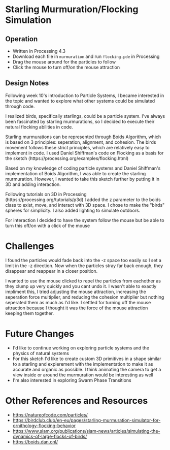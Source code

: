 # Starling Murmuration/Flocking Simulation

## Operation
- Written in Processing 4.3 
- Download each file in `murmuration` and run `flocking.pde` in Processing
- Drag the mouse around for the particles to follow
- Click the mouse to turn off/on the mouse attraction

## Design Notes
<p>Following week 10's introduction to Particle Systems, I became interested in the topic and wanted to explore what other systems could be simulated through code.</p>
<p>I realized birds, specifically starlings, could be a particle system.  I've always been fascinated by starling murmurations, so I decided to execute their natural flocking abilities in code. </p>
<p> Starling murmurations can be represented through Boids Algorithm, which is based on 3 principles: seperation, alignment, and cohesion.  The birds movement follows these strict principles, which are relatively easy to implement in code.  I used Daniel Shiffman's code on Flocking as a basis for the sketch (https://processing.org/examples/flocking.html) </p>
<p> Based on my knowledge of coding particle systems and Daniel Shiffman's implementation of Boids Algorithm, I was able to create the starling murmuration.  However, I wanted to take this sketch further by putting it in 3D and adding interaction. </p>
<p> Following tutorials on 3D in Processing (https://processing.org/tutorials/p3d) I added the z parameter to the boids class to exist, move, and interact with 3D space. I chose to make the "birds" spheres for simplicity.  I also added lighting to simulate outdoors. </p>
<p> For interaction I decided to have the system follow the mouse but be able to turn this off/on with a click of the mouse </p>

# Challenges
<p>I found the particles would fade back into the -z space too easily so I set a limit in the -z direction.  Now when the particles stray far back enough, they disappear and reappear in a closer position. </p>
<p> I wanted to use the mouse clicked to repel the particles from eachother as they clump up very quickly and you cant undo it.  I wasn't able to exactly impliment this, I tried adjusting the mouse attraction, increasing the seperation force multiplier, and reducing the cohesion multiplier but nothing seperated them as much as I'd like. I settled for turning off the mouse attraction because I thought it was the force of the mouse attraction keeping them together.</p>

# Future Changes
- I'd like to continue working on exploring particle systems and the physics of natural systems
- For this sketch I'd like to create custom 3D primitives in a shape similar to a starling and expierement with the implementation to make it as accurate and organic as possible. I think animating the camera to get a view inside or around the murmuration would be interesting as well
- I'm also interested in exploring Swarm Phase Transitions


# Other References and Resources
- https://natureofcode.com/particles/
- https://birdclub.club/en-eu/pages/starling-murmuration-simulator-for-ornithology-flocking-behavior
- https://www.siam.org/publications/siam-news/articles/simulating-the-dynamics-of-large-flocks-of-birds/
- https://boids.dan.onl/
